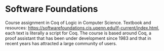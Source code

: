 # Software Foundations

Course assignment in Coq of Logic in Computer Science. Textbook and resources: https://softwarefoundations.cis.upenn.edu/lf-current/index.html, each text is literally a script for Coq. The course is based around Coq, a proof assistant that has been under development since 1983 and that in recent years has attracted a large community of users.
